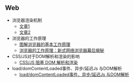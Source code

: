 ## Web

  -  浏览器渲染机制
        - [文章1](https://segmentfault.com/a/1190000014018604)
        - [文章2](https://www.cnblogs.com/chengxs/p/10403622.html)
  -  浏览器的工作原理
        - [图解浏览器的基本工作原理](https://zhuanlan.zhihu.com/p/47407398)
        - [浏览器的工作原理：新式网络浏览器幕后揭秘](https://www.html5rocks.com/zh/tutorials/internals/howbrowserswork/)
  -  CSS/JS对于DOM解析和渲染的影响
        - [CSS/JS 阻塞 DOM 解析和渲染](https://harttle.land/2016/11/26/static-dom-render-blocking.html)
  -  load/domContentLoaded事件、异步/延迟Js 与DOM解析
        - [load/domContentLoaded事件、异步/延迟Js 与DOM解析](https://www.cnblogs.com/Bonnie3449/p/8419609.html)
